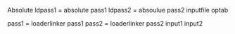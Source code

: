 Absolute
ldpass1 = absolute pass1
ldpass2 = absoulue pass2
inputfile
optab


pass1 = loaderlinker pass1
pass2 = loaderlinker pass2
input1
input2
